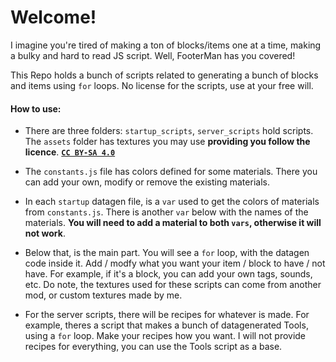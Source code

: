 #                                                         Welcome!


I imagine you're tired of making a ton of blocks/items one at a time, making a bulky and hard to read JS script. Well, FooterMan has you covered!

This Repo holds a bunch of scripts related to generating a bunch of blocks and items using `for` loops. No license for the scripts, use at your free will.

#### How to use:

* There are three folders: `startup_scripts`, `server_scripts` hold scripts. The `assets` folder has textures you may use **providing you follow the licence**. [**`CC BY-SA 4.0`**](https://creativecommons.org/licenses/by-sa/4.0/?ref=chooser-v1)

* The `constants.js` file has colors defined for some materials. There you can add your own, modify or remove the existing materials.
* In each `startup` datagen file, is a `var` used to get the colors of materials from `constants.js`. There is another `var` below with the names of the materials. **You will need to add a material to both `vars`, otherwise it will not work**.
* Below that, is the main part. You will see a `for` loop, with the datagen code inside it. Add / modfy what you want your item / block to have / not have. For example, if it's a block, you can add your own tags, sounds, etc. Do note, the textures used for these scripts can come from another mod, or custom textures made by me.

* For the server scripts, there will be recipes for whatever is made. For example, theres a script that makes a bunch of datagenerated Tools, using a `for` loop. Make your recipes how you want. I will not provide recipes for everything, you can use the Tools script as a base.
